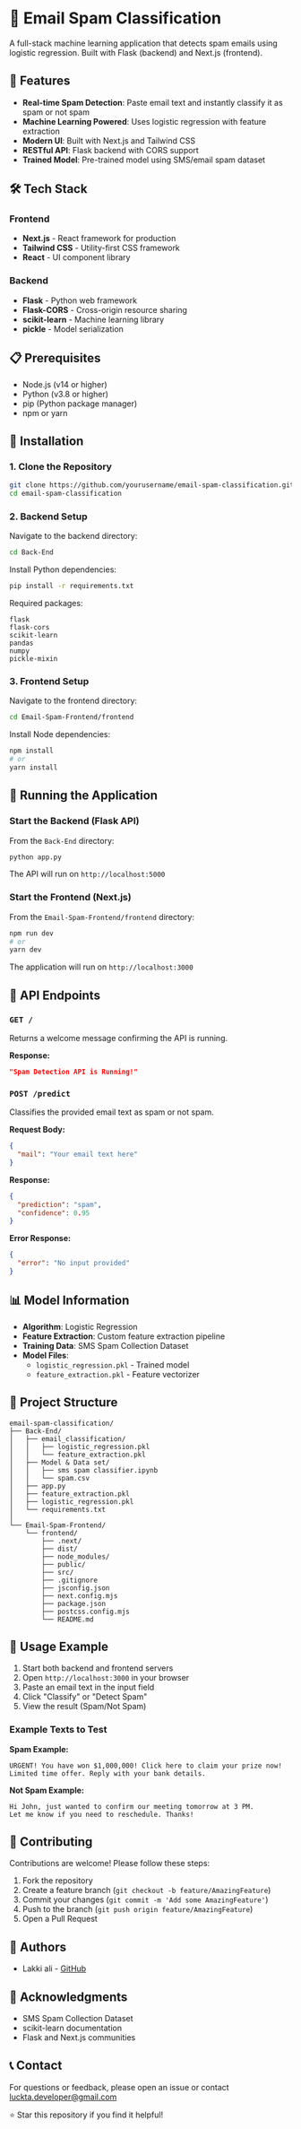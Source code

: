 # 📧 Email Spam Classification

A full-stack machine learning application that detects spam emails using logistic regression. Built with Flask (backend) and Next.js (frontend).

## 🚀 Features

- **Real-time Spam Detection**: Paste email text and instantly classify it as spam or not spam
- **Machine Learning Powered**: Uses logistic regression with feature extraction
- **Modern UI**: Built with Next.js and Tailwind CSS
- **RESTful API**: Flask backend with CORS support
- **Trained Model**: Pre-trained model using SMS/email spam dataset

## 🛠️ Tech Stack

### Frontend
- **Next.js** - React framework for production
- **Tailwind CSS** - Utility-first CSS framework
- **React** - UI component library

### Backend
- **Flask** - Python web framework
- **Flask-CORS** - Cross-origin resource sharing
- **scikit-learn** - Machine learning library
- **pickle** - Model serialization

## 📋 Prerequisites

- Node.js (v14 or higher)
- Python (v3.8 or higher)
- pip (Python package manager)
- npm or yarn

## 🔧 Installation

### 1. Clone the Repository
```bash
git clone https://github.com/yourusername/email-spam-classification.git
cd email-spam-classification
```

### 2. Backend Setup

Navigate to the backend directory:
```bash
cd Back-End
```

Install Python dependencies:
```bash
pip install -r requirements.txt
```

Required packages:
```
flask
flask-cors
scikit-learn
pandas
numpy
pickle-mixin
```

### 3. Frontend Setup

Navigate to the frontend directory:
```bash
cd Email-Spam-Frontend/frontend
```

Install Node dependencies:
```bash
npm install
# or
yarn install
```

## 🚀 Running the Application

### Start the Backend (Flask API)

From the `Back-End` directory:
```bash
python app.py
```

The API will run on `http://localhost:5000`

### Start the Frontend (Next.js)

From the `Email-Spam-Frontend/frontend` directory:
```bash
npm run dev
# or
yarn dev
```

The application will run on `http://localhost:3000`

## 📡 API Endpoints

### `GET /`
Returns a welcome message confirming the API is running.

**Response:**
```json
"Spam Detection API is Running!"
```

### `POST /predict`
Classifies the provided email text as spam or not spam.

**Request Body:**
```json
{
  "mail": "Your email text here"
}
```

**Response:**
```json
{
  "prediction": "spam",
  "confidence": 0.95
}
```

**Error Response:**
```json
{
  "error": "No input provided"
}
```

## 📊 Model Information

- **Algorithm**: Logistic Regression
- **Feature Extraction**: Custom feature extraction pipeline
- **Training Data**: SMS Spam Collection Dataset
- **Model Files**:
  - `logistic_regression.pkl` - Trained model
  - `feature_extraction.pkl` - Feature vectorizer

## 📁 Project Structure

```
email-spam-classification/
├── Back-End/
│   ├── email_classification/
│   │   ├── logistic_regression.pkl
│   │   └── feature_extraction.pkl
│   ├── Model & Data set/
│   │   ├── sms spam classifier.ipynb
│   │   └── spam.csv
│   ├── app.py
│   ├── feature_extraction.pkl
│   ├── logistic_regression.pkl
│   └── requirements.txt
│
└── Email-Spam-Frontend/
    └── frontend/
        ├── .next/
        ├── dist/
        ├── node_modules/
        ├── public/
        ├── src/
        ├── .gitignore
        ├── jsconfig.json
        ├── next.config.mjs
        ├── package.json
        ├── postcss.config.mjs
        └── README.md
```

## 🧪 Usage Example

1. Start both backend and frontend servers
2. Open `http://localhost:3000` in your browser
3. Paste an email text in the input field
4. Click "Classify" or "Detect Spam"
5. View the result (Spam/Not Spam)

### Example Texts to Test

**Spam Example:**
```
URGENT! You have won $1,000,000! Click here to claim your prize now! 
Limited time offer. Reply with your bank details.
```

**Not Spam Example:**
```
Hi John, just wanted to confirm our meeting tomorrow at 3 PM. 
Let me know if you need to reschedule. Thanks!
```

## 🤝 Contributing

Contributions are welcome! Please follow these steps:

1. Fork the repository
2. Create a feature branch (`git checkout -b feature/AmazingFeature`)
3. Commit your changes (`git commit -m 'Add some AmazingFeature'`)
4. Push to the branch (`git push origin feature/AmazingFeature`)
5. Open a Pull Request


## 👥 Authors

- Lakki ali  - [GitHub](https://github.com/yourusername)

## 🙏 Acknowledgments

- SMS Spam Collection Dataset
- scikit-learn documentation
- Flask and Next.js communities

## 📞 Contact
For questions or feedback, please open an issue or contact luckta.developer@gmail.com


⭐ Star this repository if you find it helpful!
